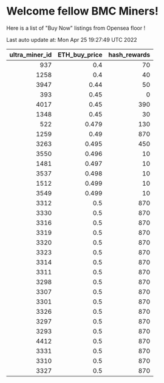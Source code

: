 # Welcome fellow BMC Miners!
Here is a list of "Buy Now" listings from Opensea floor !


Last auto update at: Mon Apr 25 19:27:49 UTC 2022


|   ultra_miner_id |   ETH_buy_price |   hash_rewards |
|-----------------:|----------------:|---------------:|
|              937 |           0.4   |             70 |
|             1258 |           0.4   |             40 |
|             3947 |           0.44  |             50 |
|              393 |           0.45  |              0 |
|             4017 |           0.45  |            390 |
|             1348 |           0.45  |             30 |
|              522 |           0.479 |            130 |
|             1259 |           0.49  |            870 |
|             3263 |           0.495 |            450 |
|             3550 |           0.496 |             10 |
|             1481 |           0.497 |             10 |
|             3537 |           0.498 |             10 |
|             1512 |           0.499 |             10 |
|             3549 |           0.499 |             10 |
|             3312 |           0.5   |            870 |
|             3330 |           0.5   |            870 |
|             3316 |           0.5   |            870 |
|             3319 |           0.5   |            870 |
|             3320 |           0.5   |            870 |
|             3323 |           0.5   |            870 |
|             3314 |           0.5   |            870 |
|             3311 |           0.5   |            870 |
|             3298 |           0.5   |            870 |
|             3307 |           0.5   |            870 |
|             3301 |           0.5   |            870 |
|             3326 |           0.5   |            870 |
|             3297 |           0.5   |            870 |
|             3293 |           0.5   |            870 |
|             4412 |           0.5   |            870 |
|             3331 |           0.5   |            870 |
|             3310 |           0.5   |            870 |
|             3327 |           0.5   |            870 |